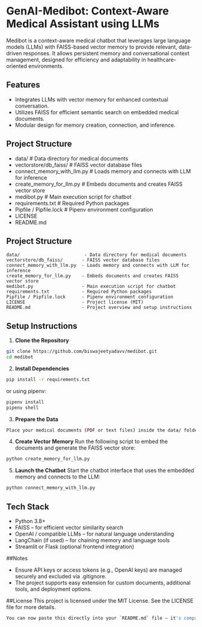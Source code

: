 # GenAI-Medibot: Context-Aware Medical Assistant using LLMs
Medibot is a context-aware medical chatbot that leverages large language models (LLMs) with FAISS-based vector memory to provide relevant, data-driven responses. It allows persistent memory and conversational context management, designed for efficiency and adaptability in healthcare-oriented environments.

## Features
- Integrates LLMs with vector memory for enhanced contextual conversation.
- Utilizes FAISS for efficient semantic search on embedded medical documents.
- Modular design for memory creation, connection, and inference.

## Project Structure
- data/                         # Data directory for medical documents
- vectorstore/db_faiss/         # FAISS vector database files  
- connect_memory_with_llm.py    # Loads memory and connects with LLM for inference  
- create_memory_for_llm.py      # Embeds documents and creates FAISS vector store  
- medibot.py                    # Main execution script for chatbot  
- requirements.txt              # Required Python packages  
- Pipfile / Pipfile.lock        # Pipenv environment configuration  
- LICENSE  
- README.md

## Project Structure

```text
data/                        - Data directory for medical documents
vectorstore/db_faiss/       - FAISS vector database files
connect_memory_with_llm.py  - Loads memory and connects with LLM for inference
create_memory_for_llm.py    - Embeds documents and creates FAISS vector store
medibot.py                  - Main execution script for chatbot
requirements.txt            - Required Python packages
Pipfile / Pipfile.lock      - Pipenv environment configuration
LICENSE                     - Project license (MIT)
README.md                   - Project overview and setup instructions
```

## Setup Instructions

1. **Clone the Repository**
```bash
git clone https://github.com/biswajeetyadavv/medibot.git
cd medibot
```

2. **Install Dependencies**
```bash
pip install -r requirements.txt
```
or
using pipenv:
```bash
pipenv install
pipenv shell
```
3. **Prepare the Data**
```bash
Place your medical documents (PDF or text files) inside the data/ folder
```

4. **Create Vector Memory**
   Run the following script to embed the documents and generate the FAISS vector store:
```bash
python create_memory_for_llm.py
```

5. **Launch the Chatbot**
Start the chatbot interface that uses the embedded memory and connects to the LLM:
```bash
python connect_memory_with_llm.py
```


## Tech Stack
- Python 3.8+
- FAISS – for efficient vector similarity search
- OpenAI / compatible LLMs – for natural language understanding
- LangChain (if used) – for chaining memory and language tools
- Streamlit or Flask (optional frontend integration)

##Notes
- Ensure API keys or access tokens (e.g., OpenAI keys) are managed securely and excluded via .gitignore.
- The project supports easy extension for custom documents, additional tools, and deployment options.

##License
This project is licensed under the MIT License. See the LICENSE file for more details.
```bash
You can now paste this directly into your `README.md` file — it's compact, professional, and well-structured for viewers on GitHub or recruiters checking your profile. Let me know if you want to add **screenshots**, a **demo section**, or **badges** (like Python version, license, or build status).
```
